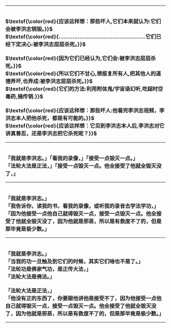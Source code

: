 <h3>
<hr>
<br>$\textsf{\color{red}{应该这样想：那些坏人,它们本来就认为:它们会被李洪志销毁。}}$
<br>$\textsf{\color{red}{..................................................它们已经下定决心:被李洪志层层杀死。}}$
<br>
<br>$\textsf{\color{red}{因为它们已经认为,它们会:被李洪志层层杀死。}}$
<br>$\textsf{\color{red}{所以它们不甘心,想报复所有人,把其他人的道德弄坏,也弄成:被李洪志层层杀死。}}$
<br>$\textsf{\color{red}{它们的方法:利用附体鬼/宇宙语幻听,吃超时空毒药,搞传销.}}$
<br>
<br>$\textsf{\color{red}{应该这样想：那些坏人:他看完李洪志视频，李洪志本人把他杀死，都是有可能的。}}$
<br>$\textsf{\color{red}{应该这样想：它见到李洪志本人后,李洪志对它讲真善忍，还是李洪志把它杀死呢？}}$
<hr>
<br>「我就是李洪志。」「看我的录像，」「接受一点毁灭一点。」
<br>「法轮大法是正法，」「接受一点毁灭一点。他全接受了他就全毁灭没了，」
<hr>
<br>「我就是李洪志。」
<br>「我告诉你，读我的书，看我的录像，或听我的录音去学法学功，」
<br>「因为他接受一点他自己就得毁灭一点，接受一点毁灭一点。他全接受了他就全毁灭没了，因为他就是邪恶，所以是有救度不了的，但是那毕竟是极少数。」
<hr>
<br>「我就是李洪志。」
<br>「当我的功一旦触及到它们的时候，其实它们啥也不是了。」
<br>「法轮功是佛家气功，是正传大法，」
<br>「法轮大法是佛法。」
<br>
<br>「法轮大法是正法，」
<br>「他没有正的东西了，你要跟他讲他是接受不了，因为他接受一点他自己就得毁灭一点，接受一点毁灭一点。他全接受了他就全毁灭没了，因为他就是邪恶，所以是有救度不了的，但是那毕竟是极少数。」
<hr>
</h3>
